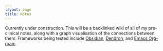 ```yaml
---
layout: page
title: Notes
---
```


Currently under construction. This will be a backlinked wiki of all of my pre-clinical notes, along with a graph visualisation of the connections between them. Frameworks being tested include [Obsidian](https://obsidian.md), [Dendron](https://dendron.so), and [Emacs Org-roam](https://www.orgroam.com).